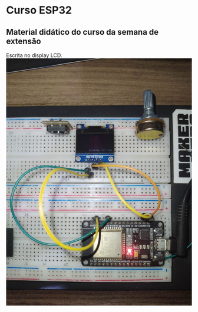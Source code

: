 # Curso ESP32
## Material didático do curso da semana de extensão

Escrita no display LCD.
![alt text](https://github.com/jmtstorres/CursoESP32/blob/main/Projetos/06-LCDDisplay/projeto/conexao.jpeg)
